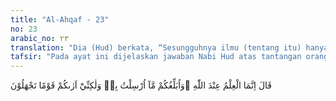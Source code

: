 ```yaml
---
title: "Al-Ahqaf - 23"
no: 23
arabic_no: ٢٣
translation: "Dia (Hud) berkata, “Sesungguhnya ilmu (tentang itu) hanya pada Allah dan aku (hanya) menyampaikan kepadamu apa yang diwahyukan kepadaku, tetapi aku melihat kamu adalah kaum yang berlaku bodoh.”"
tafsir: "Pada ayat ini dijelaskan jawaban Nabi Hud atas tantangan orang kafir supaya segera didatangkan azab yang pernah dijanjikan kepada mereka jika mereka tidak beriman. Nabi Hud menjawab bahwa yang mengetahui kapan azab yang diancamkan itu datang hanyalah Allah. Nabi Hud sendiri juga tidak tahu kapan azab itu akan datang. Tugas nabi hanya menyampaikan risalah dari Allah.\n\nSeharusnya kaum 'Ad bersyukur dengan diutusnya salah seorang dari kaum mereka menjadi nabi yang memberi peringatan, informasi tentang hukum, pokok-pokok akidah, dan cara-cara beribadah yang benar. Semua itu disampaikan karena perintah Allah, Tuhan Maha Pencipta segala sesuatu.\n\nTanpa adanya petunjuk dari Allah tak ada yang mengetahui hakikat agama yang benar. Manusia tidak tahu manakah Tuhan yang benar-benar berhak disembah dan siapa yang berhak menentukan bagaimana cara beribadah yang benar. Oleh karena itu, wajar jika ada manusia yang tidak memahami semua hal, karena pikiran manusia memang terbatas. Di sinilah perlunya Allah mengutus para nabi dan rasul, dan manusia harus berusaha untuk memahami dan meyakininya."
---
```


قَالَ اِنَّمَا الْعِلْمُ عِنْدَ اللّٰهِ ۖوَاُبَلِّغُكُمْ مَّآ اُرْسِلْتُ بِهٖ وَلٰكِنِّيْٓ اَرٰىكُمْ قَوْمًا تَجْهَلُوْنَ 

